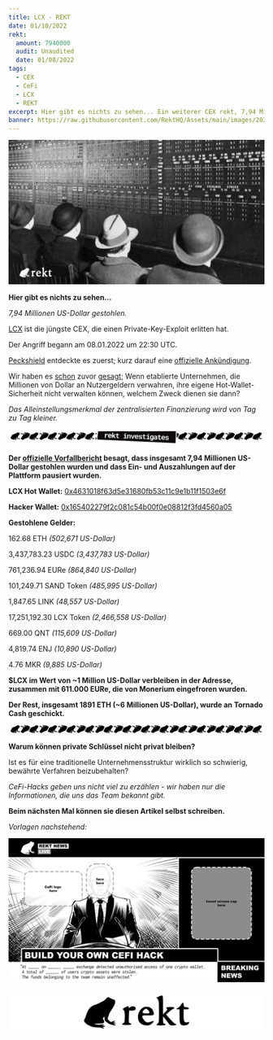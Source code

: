 ```yaml
---
title: LCX - REKT
date: 01/10/2022
rekt:
  amount: 7940000
  audit: Unaudited
  date: 01/08/2022
tags:
  - CEX
  - CeFi
  - LCX
  - REKT
excerpt: Hier gibt es nichts zu sehen... Ein weiterer CEX rekt, 7,94 Millionen US-Dollar gestohlen. Das Alleinstellungsmerkmal der zentralisierten Finanzierung schrumpft Tag für Tag.
banner: https://raw.githubusercontent.com/RektHQ/Assets/main/images/2022/01/lcx-header.png
---
```

![](https://raw.githubusercontent.com/RektHQ/Assets/main/images/2022/01/lcx-header.png)

**Hier gibt es nichts zu sehen...**

_7,94 Millionen US-Dollar gestohlen._

[LCX](https://www.lcx.com/) ist die jüngste CEX, die einen Private-Key-Exploit erlitten hat.

Der Angriff begann am 08.01.2022 um 22:30 UTC.

[Peckshield](https://twitter.com/peckshield/status/1479975560743129092) entdeckte es zuerst; kurz darauf eine [offizielle Ankündigung](https://twitter.com/lcx/status/1479976459766833152).

Wir haben es [schon](https://rekt.news/bitmart-rekt/) zuvor [gesagt](https://rekt.news/ascendex-rekt/); Wenn etablierte Unternehmen, die Millionen von Dollar an Nutzergeldern verwahren, ihre eigene Hot-Wallet-Sicherheit nicht verwalten können, welchem Zweck dienen sie dann?

_Das Alleinstellungsmerkmal der zentralisierten Finanzierung wird von Tag zu Tag kleiner._

![](https://raw.githubusercontent.com/RektHQ/Assets/main/images/2021/09/rekt-investigates-linebreak.png)

**Der [offizielle Vorfallbericht](https://www.lcx.com/hot-wallet-incident-report/) besagt, dass insgesamt 7,94 Millionen US-Dollar gestohlen wurden und dass Ein- und Auszahlungen auf der Plattform pausiert wurden.**

**LCX Hot Wallet:** [0x4631018f63d5e31680fb53c11c9e1b11f1503e6f](https://etherscan.io/address/0x4631018f63d5e31680fb53c11c9e1b11f1503e6f)

**Hacker Wallet:** [0x165402279f2c081c54b00f0e08812f3fd4560a05](https://etherscan.io/address/0x165402279f2c081c54b00f0e08812f3fd4560a05)

**Gestohlene Gelder:**

162.68 ETH _(502,671 US-Dollar)_

3,437,783.23 USDC _(3,437,783 US-Dollar)_

761,236.94 EURe _(864,840 US-Dollar)_

101,249.71 SAND Token _(485,995 US-Dollar)_

1,847.65 LINK _(48,557 US-Dollar)_

17,251,192.30 LCX Token _(2,466,558 US-Dollar)_

669.00 QNT _(115,609 US-Dollar)_

4,819.74 ENJ _(10,890 US-Dollar)_

4.76 MKR _(9,885 US-Dollar)_

**$LCX im Wert von ~1 Million US-Dollar verbleiben in der Adresse, zusammen mit 611.000 EURe, die von Monerium eingefroren wurden.**

**Der Rest, insgesamt 1891 ETH (~6 Millionen US-Dollar), wurde an Tornado Cash geschickt.**

![](https://raw.githubusercontent.com/RektHQ/Assets/main/images/2021/03/rekt-linebreak.png)

**Warum können private Schlüssel nicht privat bleiben?**

Ist es für eine traditionelle Unternehmensstruktur wirklich so schwierig, bewährte Verfahren beizubehalten?

_CeFi-Hacks geben uns nicht viel zu erzählen - wir haben nur die Informationen, die uns das Team bekannt gibt._

**Beim nächsten Mal können sie diesen Artikel selbst schreiben.**

_Vorlagen nachstehend:_

![](https://raw.githubusercontent.com/RektHQ/Assets/main/images/2022/01/lcx-comic.png)

![](https://raw.githubusercontent.com/RektHQ/Assets/main/images/2021/08/rekt-outline-conc.png)

